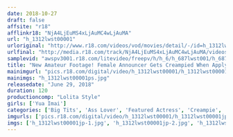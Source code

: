 ```yaml
---
date: 2018-10-27
draft: false
affsite: "r18"
afflinkr18: "NjA4LjEuMS4xLjAuMC4wLjAuMA"
url: "h_1312lwst00001"
urloriginal: "http://www.r18.com/videos/vod/movies/detail/-/id=h_1312lwst00001"
urlfinal: "http://media.r18.com/track/NjA4LjEuMS4xLjAuMC4wLjAuMA/videos/vod/movies/detail/-/id=h_1312lwst00001"
samplevid: "awspv3001.r18.com/litevideo/freepv/h/h_6/h_687lwst001/h_687lwst001_dmb_w.mp4"
title: "New Amateur Footage! Female Announcer Gets Creampied When Applying For A Model Shoot Yua Imai"
mainimgurl: "pics.r18.com/digital/video/h_1312lwst00001/h_1312lwst00001ps.jpg"
mainimgs: "h_1312lwst00001ps.jpg"
releasedate: "June 29, 2018"
duration: 120
productioncomp: "Lolita Style"
girls: ['Yua Imai']
categories: ['Big Tits', 'Ass Lover', 'Featured Actress', 'Creampie', 'Hi-Def']
imgurls: ['pics.r18.com/digital/video/h_1312lwst00001/h_1312lwst00001jp-1.jpg', 'pics.r18.com/digital/video/h_1312lwst00001/h_1312lwst00001jp-2.jpg', 'pics.r18.com/digital/video/h_1312lwst00001/h_1312lwst00001jp-3.jpg', 'pics.r18.com/digital/video/h_1312lwst00001/h_1312lwst00001jp-4.jpg', 'pics.r18.com/digital/video/h_1312lwst00001/h_1312lwst00001jp-5.jpg', 'pics.r18.com/digital/video/h_1312lwst00001/h_1312lwst00001jp-6.jpg', 'pics.r18.com/digital/video/h_1312lwst00001/h_1312lwst00001jp-7.jpg', 'pics.r18.com/digital/video/h_1312lwst00001/h_1312lwst00001jp-8.jpg', 'pics.r18.com/digital/video/h_1312lwst00001/h_1312lwst00001jp-9.jpg', 'pics.r18.com/digital/video/h_1312lwst00001/h_1312lwst00001jp-10.jpg', 'pics.r18.com/digital/video/h_1312lwst00001/h_1312lwst00001jp-11.jpg', 'pics.r18.com/digital/video/h_1312lwst00001/h_1312lwst00001jp-12.jpg', 'pics.r18.com/digital/video/h_1312lwst00001/h_1312lwst00001jp-13.jpg', 'pics.r18.com/digital/video/h_1312lwst00001/h_1312lwst00001jp-14.jpg', 'pics.r18.com/digital/video/h_1312lwst00001/h_1312lwst00001jp-15.jpg', 'pics.r18.com/digital/video/h_1312lwst00001/h_1312lwst00001jp-16.jpg', 'pics.r18.com/digital/video/h_1312lwst00001/h_1312lwst00001jp-17.jpg', 'pics.r18.com/digital/video/h_1312lwst00001/h_1312lwst00001jp-18.jpg', 'pics.r18.com/digital/video/h_1312lwst00001/h_1312lwst00001jp-19.jpg', 'pics.r18.com/digital/video/h_1312lwst00001/h_1312lwst00001jp-20.jpg']
imgs: ['h_1312lwst00001jp-1.jpg', 'h_1312lwst00001jp-2.jpg', 'h_1312lwst00001jp-3.jpg', 'h_1312lwst00001jp-4.jpg', 'h_1312lwst00001jp-5.jpg', 'h_1312lwst00001jp-6.jpg', 'h_1312lwst00001jp-7.jpg', 'h_1312lwst00001jp-8.jpg', 'h_1312lwst00001jp-9.jpg', 'h_1312lwst00001jp-10.jpg', 'h_1312lwst00001jp-11.jpg', 'h_1312lwst00001jp-12.jpg', 'h_1312lwst00001jp-13.jpg', 'h_1312lwst00001jp-14.jpg', 'h_1312lwst00001jp-15.jpg', 'h_1312lwst00001jp-16.jpg', 'h_1312lwst00001jp-17.jpg', 'h_1312lwst00001jp-18.jpg', 'h_1312lwst00001jp-19.jpg', 'h_1312lwst00001jp-20.jpg']
---
```

